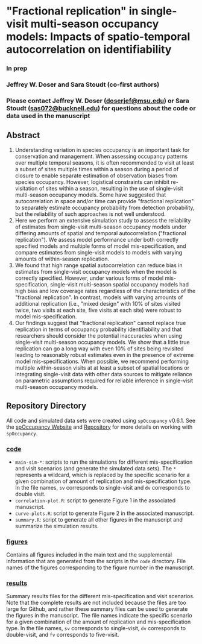 # "Fractional replication" in single-visit multi-season occupancy models: Impacts of spatio-temporal autocorrelation on identifiability

### In prep

### Jeffrey W. Doser and Sara Stoudt (co-first authors)

### Please contact Jeffrey W. Doser (doserjef@msu.edu) or Sara Stoudt (sas072@bucknell.edu) for questions about the code or data used in the manuscript

## Abstract

1. Understanding variation in species occupancy is an important task for conservation and management. When assessing occupancy patterns over multiple temporal seasons, it is often recommended to visit at least a subset of sites multiple times within a season during a period of closure to enable separate estimation of observation biases from species occupancy. However, logistical constraints can inhibit re-visitation of sites within a season, resulting in the use of single-visit multi-season occupancy models. Some have suggested that autocorrelation in space and/or time can provide "fractional replication" to separately estimate occupancy probability from detection probability, but the reliability of such approaches is not well understood.
2. Here we perform an extensive simulation study to assess the reliability of estimates from single-visit multi-season occupancy models under differing amounts of spatial and temporal autocorrelation ("fractional replication"). We assess model performance under both correctly specified models and multiple forms of model mis-specification, and compare estimates from single-visit models to models with varying amounts of within-season replication.
3. We found that high range spatial autocorrelation can reduce bias in estimates from single-visit occupancy models when the model is correctly specified. However, under various forms of model mis-specification, single-visit multi-season spatial occupancy models had high bias and low coverage rates regardless of the characteristics of the "fractional replication". In contrast, models with varying amounts of additional replication (i.e., "mixed design" with 10\% of sites visited twice, two visits at each site, five visits at each site) were robust to model mis-specification.
4. Our findings suggest that "fractional replication" cannot replace true replication in terms of occupancy probability identifiability and that researchers should consider the potential inaccuracies when using single-visit multi-season occupancy models. We show that a little true replication can go a long way with even 10\% of sites being revisited leading to reasonably robust estimates even in the presence of extreme model mis-specifications. When possible, we recommend performing multiple within-season visits at at least a subset of spatial locations or integrating single-visit data with other data sources to mitigate reliance on parametric assumptions required for reliable inference in single-visit multi-season occupancy models. 
## Repository Directory

All code and simulated data sets were created using `spOccupancy` v0.6.1. See the [spOccupancy Website](https://www.jeffdoser.com/files/spoccupancy-web/) and [Repository](https://github.com/doserjef/spOccupancy) for more details on working with `spOccupancy`.

### [code](./code)

+ `main-sim-*`: scripts to run the simulations for different mis-specification and visit scenarios (and generate the simulated data sets). The `*` represents a wildcard, which is replaced by the specific scenario for a given combination of amount of replication and mis-specification type. In the file names, `sv` corresponds to single-visit and `dv` corresponds to double visit. 
+ `correlation-plot.R`: script to generate Figure 1 in the associated manuscript.
+ `curve-plots.R`: script to generate Figure 2 in the associated manuscript.
+ `summary.R`: script to generate all other figures in the manuscript and summarize the simulation results. 

### [figures](./figures)

Contains all figures included in the main text and the supplemental information that are generated from the scripts in the `code` directory. File names of the figures corresponding to the figure number in the manuscript.

### [results](./results)

Summary results files for the different mis-specification and visit scenarios. Note that the complete results are not included because the files are too large for Github, and rather these summary files can be used to generate the figures in the manuscript. The file names indicate the specific scenario for a given combination of the amount of replication and mis-specification type. In the file names, `sv` corresponds to single-visit, `dv` corresponds to double-visit, and `fv` corresponds to five-visit.




